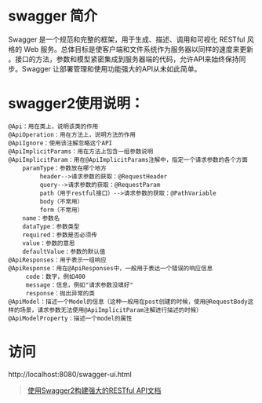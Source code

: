 # swagger 简介
Swagger 是一个规范和完整的框架，用于生成、描述、调用和可视化 RESTful 风格的 Web 服务。总体目标是使客户端和文件系统作为服务器以同样的速度来更新 。接口的方法，参数和模型紧密集成到服务器端的代码，允许API来始终保持同步。Swagger 让部署管理和使用功能强大的API从未如此简单。

# swagger2使用说明：
```
@Api：用在类上，说明该类的作用
@ApiOperation：用在方法上，说明方法的作用
@ApiIgnore：使用该注解忽略这个API
@ApiImplicitParams：用在方法上包含一组参数说明
@ApiImplicitParam：用在@ApiImplicitParams注解中，指定一个请求参数的各个方面
    paramType：参数放在哪个地方
         header-->请求参数的获取：@RequestHeader
         query-->请求参数的获取：@RequestParam
         path（用于restful接口）-->请求参数的获取：@PathVariable
         body（不常用）
         form（不常用）
    name：参数名
    dataType：参数类型
    required：参数是否必须传
    value：参数的意思
    defaultValue：参数的默认值
@ApiResponses：用于表示一组响应
@ApiResponse：用在@ApiResponses中，一般用于表达一个错误的响应信息
     code：数字，例如400
     message：信息，例如"请求参数没填好"
     response：抛出异常的类
@ApiModel：描述一个Model的信息（这种一般用在post创建的时候，使用@RequestBody这样的场景，请求参数无法使用@ApiImplicitParam注解进行描述的时候）
@ApiModelProperty：描述一个model的属性
```

# 访问
http://localhost:8080/swagger-ui.html

> [使用Swagger2构建强大的RESTful API文档](http://blog.didispace.com/springbootswagger2/)